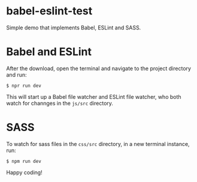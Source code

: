 # babel-eslint-test
Simple demo that implements Babel, ESLint and SASS.

# Babel and ESLint

After the download, open the terminal and  navigate to the project directory and run:

`$ npr run dev`

This will start up a Babel file watcher and ESLint file watcher, who both watch for channges in the `js/src` directory.

# SASS

To watch for sass files in the `css/src` directory, in a new terminal instance, run:

`$ npm run dev`

Happy coding!